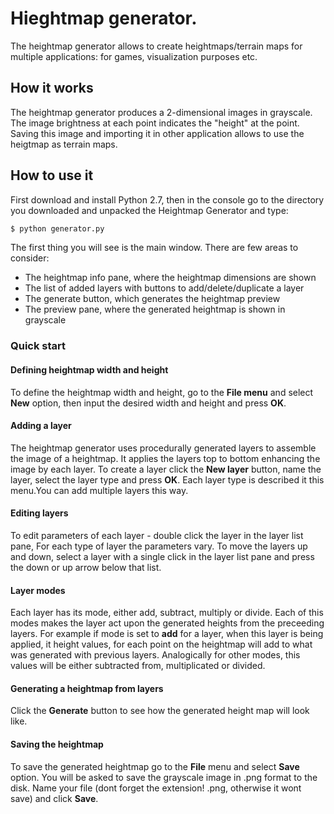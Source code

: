 # Hieghtmap generator.

The heightmap generator allows to create heightmaps/terrain maps for multiple applications: for games, visualization purposes etc. 

## How it works
The heightmap generator produces a 2-dimensional images in grayscale. The image brightness at each point indicates the "height" at the point. Saving this image and importing it in other application allows to use the heigtmap as terrain maps. 
## How to use it
First download and install Python 2.7, then in the console go to the directory you downloaded and unpacked the Heightmap Generator and type:

```sh
$ python generator.py
```


The first thing you will see is the main window. There are few areas to consider:

- The heightmap info pane, where the heightmap dimensions are shown
- The list of added layers with buttons to add/delete/duplicate a layer
- The generate button, which generates the heightmap preview
- The preview pane, where the generated heightmap is shown in grayscale

### Quick start

#### Defining heightmap width and height
To define the heightmap width and height, go to the **File menu** and select **New** option, then input the desired width and height and press **OK**. 

#### Adding a layer 
The heightmap generator uses procedurally generated layers to assemble the image of a heightmap. It applies the layers top to bottom enhancing the image by each layer.
To create a layer click the **New layer** button, name the layer, select the layer type and press **OK**. Each layer type is described it this menu.You can add multiple layers this way. 

#### Editing layers
To edit parameters of each layer - double click the layer in the layer list pane, For each type of layer the parameters vary.
To move the layers up and down, select a layer with a single click in the layer list pane and press the down or up arrow below that list.

#### Layer modes
Each layer has its mode, either add, subtract, multiply or divide. Each of this modes makes the layer act upon the generated heights from the preceeding layers. For example if mode is set to **add** for a layer, when this layer is being applied, it height values, for each point on the heightmap will add to what was generated with previous layers. Analogically for other modes, this values will be either subtracted from, multiplicated or divided. 

#### Generating a heightmap from layers
Click the **Generate** button to see how the generated height map will look like. 


#### Saving the heightmap
To save the generated heightmap go to the **File** menu and select **Save** option. You will be asked to save the grayscale image in .png format to the disk. Name your file (dont forget the extension! .png, otherwise it wont save) and click **Save**.



 